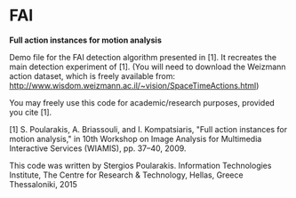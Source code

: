 # FAI
**Full action instances for motion analysis**

Demo file for the FAI detection algorithm presented in [1]. 
It recreates the main detection experiment of [1]. 
(You will need to download the Weizmann action dataset, which is freely available from: http://www.wisdom.weizmann.ac.il/~vision/SpaceTimeActions.html)

You may freely use this code for academic/research purposes, provided you cite [1].

[1] S. Poularakis, A. Briassouli, and I. Kompatsiaris, "Full action instances for motion analysis," 
in 10th Workshop on Image Analysis for Multimedia Interactive Services (WIAMIS), pp. 37–40, 2009.

This code was written by Stergios Poularakis.
Information Technologies Institute, The Centre for Research & Technology, Hellas, Greece
Thessaloniki, 2015

